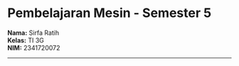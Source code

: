 # Pembelajaran Mesin - Semester 5

**Nama:** Sirfa Ratih  
**Kelas:** TI 3G  
**NIM:** 2341720072  

---
